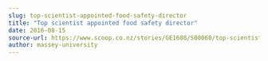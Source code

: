 ```yaml
---
slug: top-scientist-appointed-food-safety-director
title: "Top scientist appointed food safety director"
date: 2016-08-15
source-url: https://www.scoop.co.nz/stories/GE1608/S00060/top-scientist-appointed-food-safety-director.htm
author: massey-university
---
```

